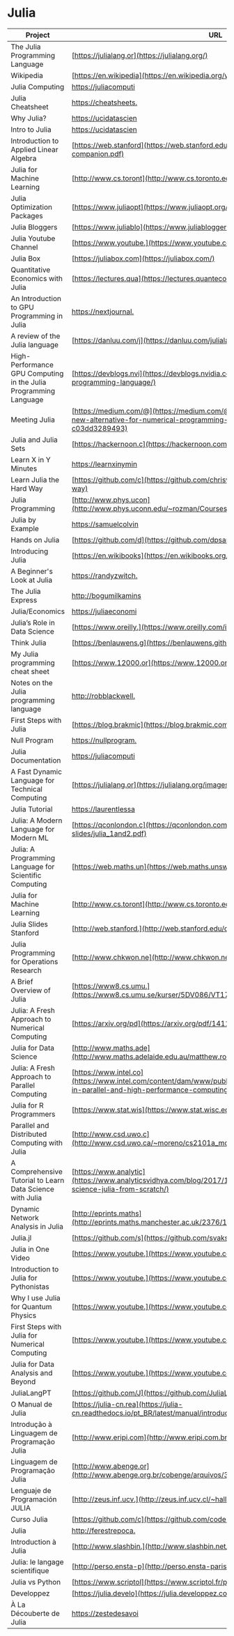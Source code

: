 # Julia

| Project                                                          | URL                                                                                                                                                    | Language |
|------------------------------------------------------------------|--------------------------------------------------------------------------------------------------------------------------------------------------------|----------|
| The Julia Programming Language                                   | [https://julialang.or](https://julialang.org/)                                                                                                         | EN       |
| Wikipedia                                                        | [https://en.wikipedia](https://en.wikipedia.org/wiki/Julia_(programming_language))                                                                     | EN       |
| Julia Computing                                                  | [https://juliacomputi](https://juliacomputing.com/)                                                                                                    | EN       |
| Julia Cheatsheet                                                 | [https://cheatsheets.](https://cheatsheets.quantecon.org/julia-cheatsheet.html)                                                                        | EN       |
| Why Julia?                                                       | [https://ucidatascien](https://ucidatascienceinitiative.github.io/IntroToJulia/Html/WhyJulia)                                                          | EN       |
| Intro to Julia                                                   | [https://ucidatascien](https://ucidatascienceinitiative.github.io/IntroToJulia/)                                                                       | EN       |
| Introduction to Applied Linear Algebra                           | [https://web.stanford](https://web.stanford.edu/~boyd/vmls/vmls-julia-companion.pdf)                                                                   | EN       |
| Julia for Machine Learning                                       | [http://www.cs.toront](http://www.cs.toronto.edu/~jsnell/assets/julia-tutorial.pdf)                                                                    | EN       |
| Julia Optimization Packages                                      | [https://www.juliaopt](https://www.juliaopt.org/)                                                                                                      | EN       |
| Julia Bloggers                                                   | [https://www.juliablo](https://www.juliabloggers.com/)                                                                                                 | EN       |
| Julia Youtube Channel                                            | [https://www.youtube.](https://www.youtube.com/user/JuliaLanguage/playlists)                                                                           | EN       |
| Julia Box                                                        | [https://juliabox.com](https://juliabox.com/)                                                                                                          | EN       |
| Quantitative Economics with Julia                                | [https://lectures.qua](https://lectures.quantecon.org/jl/)                                                                                             | EN       |
| An Introduction to GPU Programming in Julia                      | [https://nextjournal.](https://nextjournal.com/sdanisch/julia-gpu-programming)                                                                         | EN       |
| A review of the Julia language                                   | [https://danluu.com/j](https://danluu.com/julialang/)                                                                                                  | EN       |
| High-Performance GPU Computing in the Julia Programming Language | [https://devblogs.nvi](https://devblogs.nvidia.com/gpu-computing-julia-programming-language/)                                                          | EN       |
| Meeting Julia                                                    | [https://medium.com/@](https://medium.com/@nwerneck/meeting-julia-a-great-new-alternative-for-numerical-programming-part-i-benchmarking-c03dd3289493)  | EN       |
| Julia and Julia Sets                                             | [https://hackernoon.c](https://hackernoon.com/julia-and-julia-sets-e5a6fa3de7a7)                                                                       | EN       |
| Learn X in Y Minutes                                             | [https://learnxinymin](https://learnxinyminutes.com/docs/julia/)                                                                                       | EN       |
| Learn Julia the Hard Way                                         | [https://github.com/c](https://github.com/chrisvoncsefalvay/learn-julia-the-hard-way)                                                                  | EN       |
| Julia Programming                                                | [http://www.phys.ucon](http://www.phys.uconn.edu/~rozman/Courses/m3510_18f/julia.html)                                                                 | EN       |
| Julia by Example                                                 | [https://samuelcolvin](https://samuelcolvin.github.io/JuliaByExample/)                                                                                 | EN       |
| Hands on Julia                                                   | [https://github.com/d](https://github.com/dpsanders/hands_on_julia)                                                                                    | EN       |
| Introducing Julia                                                | [https://en.wikibooks](https://en.wikibooks.org/wiki/Introducing_Julia)                                                                                | EN       |
| A Beginner's Look at Julia                                       | [https://randyzwitch.](https://randyzwitch.com/julia-language-beginners/)                                                                              | EN       |
| The Julia Express                                                | [http://bogumilkamins](http://bogumilkaminski.pl/files/julia_express.pdf)                                                                              | EN       |
| Julia/Economics                                                  | [https://juliaeconomi](https://juliaeconomics.com/2014/06/15/getting-started-installing-julia-julia-studio-and-packages-used-in-economics/)            | EN       |
| Julia’s Role in Data Science                                     | [https://www.oreilly.](https://www.oreilly.com/ideas/julias-role-in-data-science)                                                                      | EN       |
| Think Julia                                                      | [https://benlauwens.g](https://benlauwens.github.io/ThinkJulia.jl/latest/book.html)                                                                    | EN       |
| My Julia programming cheat sheet                                 | [https://www.12000.or](https://www.12000.org/my_notes/faq/julia/index.htm)                                                                             | EN       |
| Notes on the Julia programming language                          | [http://robblackwell.](http://robblackwell.com/julia/index.html)                                                                                       | EN       |
| First Steps with Julia                                           | [https://blog.brakmic](https://blog.brakmic.com/first-steps-with-julia/)                                                                               | EN       |
| Null Program                                                     | [https://nullprogram.](https://nullprogram.com/blog/2014/03/06/)                                                                                       | EN       |
| Julia Documentation                                              | [https://juliacomputi](https://juliacomputing.com/docs/JuliaDocumentation.pdf)                                                                         | EN       |
| A Fast Dynamic Language for Technical Computing                  | [https://julialang.or](https://julialang.org/images/nyhackr.pdf)                                                                                       | EN       |
| Julia Tutorial                                                   | [https://laurentlessa](https://laurentlessard.com/teaching/cs524/slides/julia%20tutorial.pdf)                                                          | EN       |
| Julia: A Modern Language for Modern ML                           | [https://qconlondon.c](https://qconlondon.com/system/files/presentation-slides/julia_1and2.pdf)                                                        | EN       |
| Julia: A Programming Language for Scientific Computing           | [https://web.maths.un](https://web.maths.unsw.edu.au/~mclean/talks/Julia_talk.pdf)                                                                     | EN       |
| Julia for Machine Learning                                       | [http://www.cs.toront](http://www.cs.toronto.edu/~jsnell/assets/julia-tutorial.pdf)                                                                    | EN       |
| Julia Slides Stanford                                            | [http://web.stanford.](http://web.stanford.edu/class/ee103/julia_slides/)                                                                              | EN       |
| Julia Programming for Operations Research                        | [http://www.chkwon.ne](http://www.chkwon.net/julia/book/juliabook-preview.pdf)                                                                         | EN       |
| A Brief Overview of Julia                                        | [https://www8.cs.umu.](https://www8.cs.umu.se/kurser/5DV086/VT17/resources/reports/julia.pdf)                                                          | EN       |
| Julia: A Fresh Approach to Numerical Computing                   | [https://arxiv.org/pd](https://arxiv.org/pdf/1411.1607.pdf)                                                                                            | EN       |
| Julia for Data Science                                           | [http://www.maths.ade](http://www.maths.adelaide.edu.au/matthew.roughan/talks/julia_for_data_science.pdf)                                              | EN       |
| Julia: A Fresh Approach to Parallel Computing                    | [https://www.intel.co](https://www.intel.com/content/dam/www/public/us/en/documents/presentation/julia-in-parallel-and-high-performance-computing.pdf) | EN       |
| Julia for R Programmers                                          | [https://www.stat.wis](https://www.stat.wisc.edu/~bates/JuliaForRProgrammers.pdf)                                                                      | EN       |
| Parallel and Distributed Computing with Julia                    | [http://www.csd.uwo.c](http://www.csd.uwo.ca/~moreno/cs2101a_moreno/Parallel_computing_with_Julia.pdf)                                                 | EN       |
| A Comprehensive Tutorial to Learn Data Science with Julia        | [https://www.analytic](https://www.analyticsvidhya.com/blog/2017/10/comprehensive-tutorial-learn-data-science-julia-from-scratch/)                     | EN       |
| Dynamic Network Analysis in Julia                                | [http://eprints.maths](http://eprints.maths.manchester.ac.uk/2376/1/julia_eg_report.pdf)                                                               | EN       |
| Julia.jl                                                         | [https://github.com/s](https://github.com/svaksha/Julia.jl)                                                                                            | EN       |
| Julia in One Video                                               | [https://www.youtube.](https://www.youtube.com/watch?v=sE67bP2PnOo)                                                                                    | EN       |
| Introduction to Julia for Pythonistas                            | [https://www.youtube.](https://www.youtube.com/watch?v=Cj6bjqS5otM)                                                                                    | EN       |
| Why I use Julia for Quantum Physics                              | [https://www.youtube.](https://www.youtube.com/watch?v=87Bo1rwmVwQ)                                                                                    | EN       |
| First Steps with Julia for Numerical Computing                   | [https://www.youtube.](https://www.youtube.com/watch?v=gaJorAU644o)                                                                                    | EN       |
| Julia for Data Analysis and Beyond                               | [https://www.youtube.](https://www.youtube.com/watch?v=DRKKAFYM9yo)                                                                                    | EN       |
| JuliaLangPT                                                      | [https://github.com/J](https://github.com/JuliaLangPt/tutorial_PT_BR)                                                                                  | PT       |
| O Manual de Julia                                                | [https://julia-cn.rea](https://julia-cn.readthedocs.io/pt_BR/latest/manual/introduction.html)                                                          | PT       |
| Introdução à Linguagem de Programação Julia                      | [http://www.eripi.com](http://www.eripi.com.br/2017/images/anais/minicursos/4.pdf)                                                                     | PT       |
| Linguagem de Programação Julia                                   | [http://www.abenge.or](http://www.abenge.org.br/cobenge/arquivos/3/anais/anais/161240.pdf)                                                             | PT       |
| Lenguaje de Programación JULIA                                   | [http://zeus.inf.ucv.](http://zeus.inf.ucv.cl/~hallende/material/julia.pdf)                                                                            | ES       |
| Curso Julia                                                      | [https://github.com/c](https://github.com/codeneomatrix/curso-JULIA)                                                                                   | ES       |
| Julia                                                            | [http://ferestrepoca.](http://ferestrepoca.github.io/paradigmas-de-programacion/paralela/tutoriales/julia/index.html)                                  | ES       |
| Introduction à Julia                                             | [http://www.slashbin.](http://www.slashbin.net/julia/introJulia.html)                                                                                  | FR       |
| Julia: le langage scientifique                                   | [http://perso.ensta-p](http://perso.ensta-paristech.fr/~diam/julia/)                                                                                   | FR       |
| Julia vs Python                                                  | [https://www.scriptol](https://www.scriptol.fr/programmation/julia.php)                                                                                | FR       |
| Developpez                                                       | [https://julia.develo](https://julia.developpez.com/tutoriels/decouverte-julia/)                                                                       | FR       |
| À La Découberte de Julia                                         | [https://zestedesavoi](https://zestedesavoir.com/articles/pdf/78/a-la-decouverte-de-julia.pdf)                                                         | FR       |
